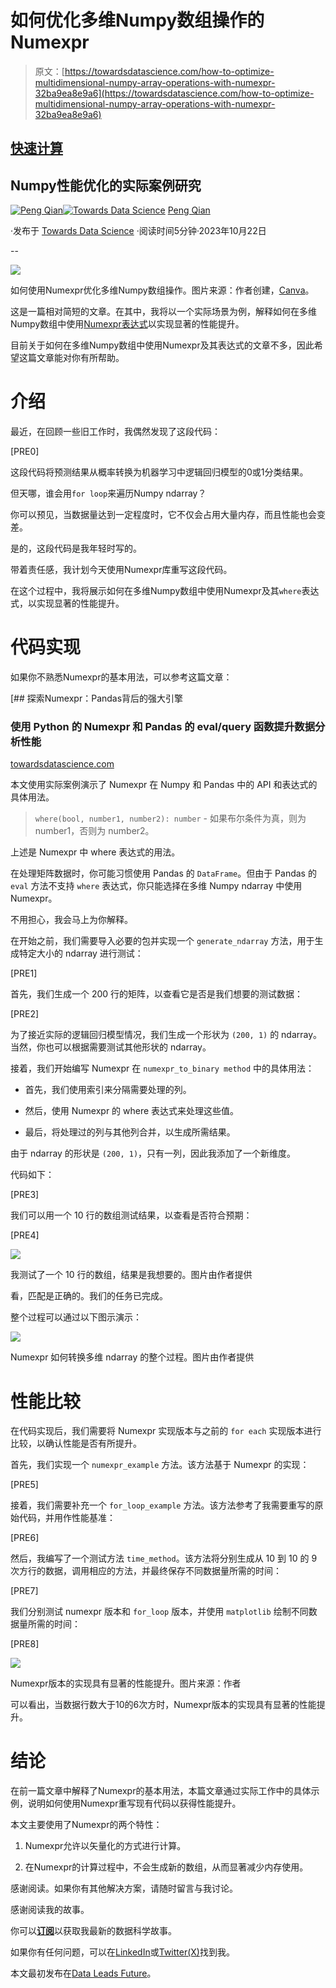 # 如何优化多维Numpy数组操作的Numexpr

> 原文：[https://towardsdatascience.com/how-to-optimize-multidimensional-numpy-array-operations-with-numexpr-32ba9ea8e9a6](https://towardsdatascience.com/how-to-optimize-multidimensional-numpy-array-operations-with-numexpr-32ba9ea8e9a6)

## [快速计算](https://medium.com/@qtalen/list/fast-computing-2a37a7e82be5)

## Numpy性能优化的实际案例研究

[](https://qtalen.medium.com/?source=post_page-----32ba9ea8e9a6--------------------------------)[![Peng Qian](../Images/9ce9aeb381ec6b017c1ee5d4714937e2.png)](https://qtalen.medium.com/?source=post_page-----32ba9ea8e9a6--------------------------------)[](https://towardsdatascience.com/?source=post_page-----32ba9ea8e9a6--------------------------------)[![Towards Data Science](../Images/a6ff2676ffcc0c7aad8aaf1d79379785.png)](https://towardsdatascience.com/?source=post_page-----32ba9ea8e9a6--------------------------------) [Peng Qian](https://qtalen.medium.com/?source=post_page-----32ba9ea8e9a6--------------------------------)

·发布于 [Towards Data Science](https://towardsdatascience.com/?source=post_page-----32ba9ea8e9a6--------------------------------) ·阅读时间5分钟·2023年10月22日

--

![](../Images/96fef5f72810913ebac709c8f00de6a6.png)

如何使用Numexpr优化多维Numpy数组操作。图片来源：作者创建，[Canva](https://www.canva.com/)。

这是一篇相对简短的文章。在其中，我将以一个实际场景为例，解释如何在多维Numpy数组中使用[Numexpr表达式](https://numexpr.readthedocs.io/en/latest/user_guide.html?ref=dataleadsfuture.com#supported-functions)以实现显著的性能提升。

目前关于如何在多维Numpy数组中使用Numexpr及其表达式的文章不多，因此希望这篇文章能对你有所帮助。

# 介绍

最近，在回顾一些旧工作时，我偶然发现了这段代码：

[PRE0]

这段代码将预测结果从概率转换为机器学习中逻辑回归模型的0或1分类结果。

但天哪，谁会用`for loop`来遍历Numpy ndarray？

你可以预见，当数据量达到一定程度时，它不仅会占用大量内存，而且性能也会变差。

是的，这段代码是我年轻时写的。

带着责任感，我计划今天使用Numexpr库重写这段代码。

在这个过程中，我将展示如何在多维Numpy数组中使用Numexpr及其`where`表达式，以实现显著的性能提升。

# 代码实现

如果你不熟悉Numexpr的基本用法，可以参考这篇文章：

[](/exploring-numexpr-a-powerful-engine-behind-pandas-cdb94965ca3a?source=post_page-----32ba9ea8e9a6--------------------------------) [## 探索Numexpr：Pandas背后的强大引擎

### 使用 Python 的 Numexpr 和 Pandas 的 eval/query 函数提升数据分析性能

[towardsdatascience.com](/exploring-numexpr-a-powerful-engine-behind-pandas-cdb94965ca3a?source=post_page-----32ba9ea8e9a6--------------------------------)

本文使用实际案例演示了 Numexpr 在 Numpy 和 Pandas 中的 API 和表达式的具体用法。

> `where(bool, number1, number2): number` - 如果布尔条件为真，则为 number1，否则为 number2。

上述是 Numexpr 中 where 表达式的用法。

在处理矩阵数据时，你可能习惯使用 Pandas 的 `DataFrame`。但由于 Pandas 的 `eval` 方法不支持 `where` 表达式，你只能选择在多维 Numpy ndarray 中使用 Numexpr。

不用担心，我会马上为你解释。

在开始之前，我们需要导入必要的包并实现一个 `generate_ndarray` 方法，用于生成特定大小的 ndarray 进行测试：

[PRE1]

首先，我们生成一个 200 行的矩阵，以查看它是否是我们想要的测试数据：

[PRE2]

为了接近实际的逻辑回归模型情况，我们生成一个形状为 `(200, 1)` 的 ndarray。当然，你也可以根据需要测试其他形状的 ndarray。

接着，我们开始编写 Numexpr 在 `numexpr_to_binary method` 中的具体用法：

+   首先，我们使用索引来分隔需要处理的列。

+   然后，使用 Numexpr 的 where 表达式来处理这些值。

+   最后，将处理过的列与其他列合并，以生成所需结果。

由于 ndarray 的形状是 `(200, 1)`，只有一列，因此我添加了一个新维度。

代码如下：

[PRE3]

我们可以用一个 10 行的数组测试结果，以查看是否符合预期：

[PRE4]

![](../Images/13311bcec6696d413197750909d02feb.png)

我测试了一个 10 行的数组，结果是我想要的。图片由作者提供

看，匹配是正确的。我们的任务已完成。

整个过程可以通过以下图示演示：

![](../Images/7b69c20ea53ba88dd7a3408f48aa0219.png)

Numexpr 如何转换多维 ndarray 的整个过程。图片由作者提供

# 性能比较

在代码实现后，我们需要将 Numexpr 实现版本与之前的 `for each` 实现版本进行比较，以确认性能是否有所提升。

首先，我们实现一个 `numexpr_example` 方法。该方法基于 Numexpr 的实现：

[PRE5]

接着，我们需要补充一个 `for_loop_example` 方法。该方法参考了我需要重写的原始代码，并用作性能基准：

[PRE6]

然后，我编写了一个测试方法 `time_method`。该方法将分别生成从 10 到 10 的 9 次方行的数据，调用相应的方法，并最终保存不同数据量所需的时间：

[PRE7]

我们分别测试 numexpr 版本和 `for_loop` 版本，并使用 `matplotlib` 绘制不同数据量所需的时间：

[PRE8]

![](../Images/2f0838e067b94b2ae7c340f88d0055db.png)

Numexpr版本的实现具有显著的性能提升。图片来源：作者

可以看出，当数据行数大于10的6次方时，Numexpr版本的实现具有显著的性能提升。

# 结论

在前一篇文章中解释了Numexpr的基本用法，本篇文章通过实际工作中的具体示例，说明如何使用Numexpr重写现有代码以获得性能提升。

本文主要使用了Numexpr的两个特性：

1.  Numexpr允许以矢量化的方式进行计算。

1.  在Numexpr的计算过程中，不会生成新的数组，从而显著减少内存使用。

感谢阅读。如果你有其他解决方案，请随时留言与我讨论。

感谢阅读我的故事。

你可以[**订阅**](https://www.dataleadsfuture.com/#/portal)以获取我最新的数据科学故事。

如果你有任何问题，可以在[LinkedIn](https://www.linkedin.com/in/qtalen/)或[Twitter(X)](https://twitter.com/qtalen)找到我。

本文最初发布在[Data Leads Future](https://www.dataleadsfuture.com/how-to-optimize-multidimensional-numpy-array-operations-with-numexpr/#/portal)。
